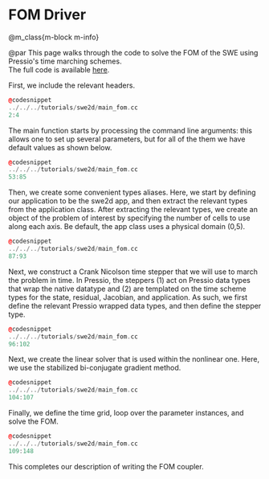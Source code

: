 
# FOM Driver

@m_class{m-block m-info}

@par
This page walks through the code to
solve the FOM of the SWE using Pressio's time marching schemes. <br>
The full code is available [here](https://github.com/Pressio/pressio-tutorials/blob/swe2d_tutorial/tutorials/swe2d/main_fom.cc).

First, we include the relevant headers.
```cpp
@codesnippet
../../../tutorials/swe2d/main_fom.cc
2:4
```

The main function starts by processing the command line arguments: this allows one
to set up several parameters,
but for all of the them we have default values as shown below.
```cpp
@codesnippet
../../../tutorials/swe2d/main_fom.cc
53:85
```

Then, we create some convenient types aliases.
Here, we start by defining our application to be the swe2d app,
and then extract the relevant types from the application class.
After extracting the relevant types, we create an object of the problem of interest
by specifying the number of cells to use along each axis.
Be default, the app class uses a physical domain (0,5).
```cpp
@codesnippet
../../../tutorials/swe2d/main_fom.cc
87:93
```

Next, we construct a Crank Nicolson time stepper that we will use to march the problem in time.
In Pressio, the steppers (1) act on Pressio data types that wrap the native datatype and (2)
are templated on the time scheme types for the state, residual, Jacobian, and application.
As such, we first define the relevant Pressio wrapped data types, and then define the stepper type.
```cpp
@codesnippet
../../../tutorials/swe2d/main_fom.cc
96:102
```

Next, we create the linear solver that is used within the nonlinear one.
Here, we use the stabilized bi-conjugate gradient method.
```cpp
@codesnippet
../../../tutorials/swe2d/main_fom.cc
104:107
```

Finally, we define the time grid, loop over the parameter instances, and solve the FOM.
```cpp
@codesnippet
../../../tutorials/swe2d/main_fom.cc
109:148
```

This completes our description of writing the FOM coupler.
<!-- Click [here](./md_pages_swe_main.html) to return to the SWE main page. -->
